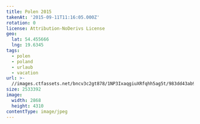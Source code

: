 ```yaml
---
title: Polen 2015
takenAt: '2015-09-11T11:16:05.000Z'
rotation: 0
license: Attribution-NoDerivs License
geo:
  lat: 54.455666
  lng: 19.6345
tags:
  - polen
  - poland
  - urlaub
  - vacation
url: >-
  //images.ctfassets.net/bncv3c2gt878/1NP3IxaqgiuXRfqhh5ag5t/983dd43ab9759ce308142f9624da4764/polen-2015_25862690191_o
size: 2533392
image:
  width: 2868
  height: 4310
contentType: image/jpeg
---
```


